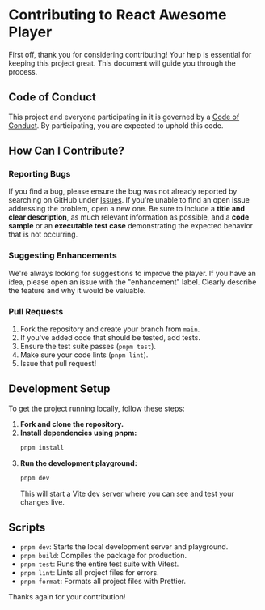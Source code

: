 # Contributing to React Awesome Player

First off, thank you for considering contributing! Your help is essential for keeping this project great. This document will guide you through the process.

## Code of Conduct

This project and everyone participating in it is governed by a [Code of Conduct](CODE_OF_CONDUCT.md). By participating, you are expected to uphold this code.

## How Can I Contribute?

### Reporting Bugs

If you find a bug, please ensure the bug was not already reported by searching on GitHub under [Issues](https://github.com/bad-Al-code/react-awesome-player/issues). If you're unable to find an open issue addressing the problem, open a new one. Be sure to include a **title and clear description**, as much relevant information as possible, and a **code sample** or an **executable test case** demonstrating the expected behavior that is not occurring.

### Suggesting Enhancements

We're always looking for suggestions to improve the player. If you have an idea, please open an issue with the "enhancement" label. Clearly describe the feature and why it would be valuable.

### Pull Requests

1.  Fork the repository and create your branch from `main`.
2.  If you've added code that should be tested, add tests.
3.  Ensure the test suite passes (`pnpm test`).
4.  Make sure your code lints (`pnpm lint`).
5.  Issue that pull request!

## Development Setup

To get the project running locally, follow these steps:

1.  **Fork and clone the repository.**
2.  **Install dependencies using pnpm:**
    ```bash
    pnpm install
    ```
3.  **Run the development playground:**
    ```bash
    pnpm dev
    ```
    This will start a Vite dev server where you can see and test your changes live.

## Scripts

- `pnpm dev`: Starts the local development server and playground.
- `pnpm build`: Compiles the package for production.
- `pnpm test`: Runs the entire test suite with Vitest.
- `pnpm lint`: Lints all project files for errors.
- `pnpm format`: Formats all project files with Prettier.

Thanks again for your contribution!

